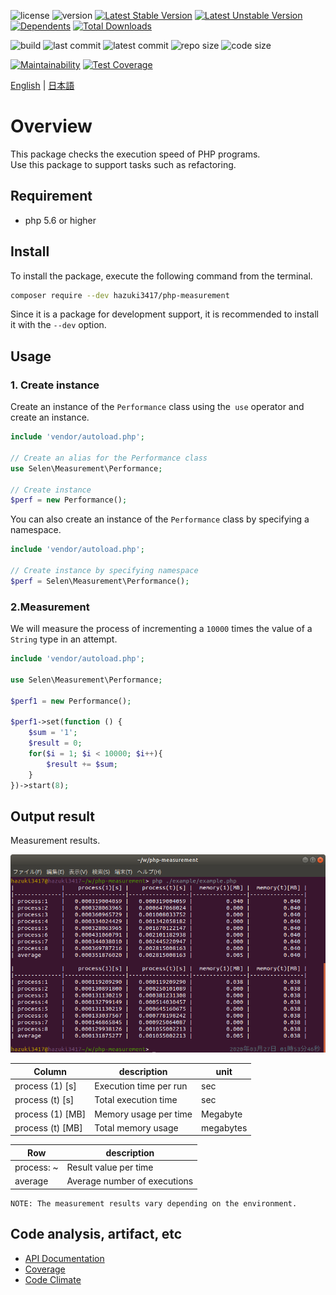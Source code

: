 ![license](https://img.shields.io/github/license/hazuki3417/php-measurement) ![version](https://img.shields.io/packagist/php-v/hazuki3417/php-measurement) [![Latest Stable Version](https://poser.pugx.org/hazuki3417/php-measurement/v)](//packagist.org/packages/hazuki3417/php-measurement) [![Latest Unstable Version](https://poser.pugx.org/hazuki3417/php-measurement/v/unstable)](//packagist.org/packages/hazuki3417/php-measurement) [![Dependents](https://poser.pugx.org/hazuki3417/php-measurement/dependents)](//packagist.org/packages/hazuki3417/php-measurement) [![Total Downloads](https://poser.pugx.org/hazuki3417/php-measurement/downloads)](//packagist.org/packages/hazuki3417/php-measurement) 

<!-- ![tag](https://img.shields.io/github/v/tag/hazuki3417/php-measurement)  -->
![build](https://img.shields.io/gitlab/pipeline/hazuki3417/php-measurement) ![last commit](https://img.shields.io/github/last-commit/hazuki3417/php-measurement) ![latest commit](https://img.shields.io/github/commits-since/hazuki3417/php-measurement/1.1.0) ![repo size](https://img.shields.io/github/repo-size/hazuki3417/php-measurement) ![code size](https://img.shields.io/github/languages/code-size/hazuki3417/php-measurement)

[![Maintainability](https://api.codeclimate.com/v1/badges/fc91d1a54ca4689fb4e3/maintainability)](https://codeclimate.com/github/hazuki3417/php-measurement/maintainability) [![Test Coverage](https://api.codeclimate.com/v1/badges/fc91d1a54ca4689fb4e3/test_coverage)](https://codeclimate.com/github/hazuki3417/php-measurement/test_coverage)

[English](README.md) | [日本語](README.ja.md)

# Overview

This package checks the execution speed of PHP programs.  
Use this package to support tasks such as refactoring.

## Requirement
- php 5.6 or higher
 

## Install

To install the package, execute the following command from the terminal.

```sh
composer require --dev hazuki3417/php-measurement
```

Since it is a package for development support, it is recommended to install it with the `--dev` option.


## Usage

### 1. Create instance
Create an instance of the `Performance` class using the` use` operator and create an instance.  

```php
include 'vendor/autoload.php';

// Create an alias for the Performance class
use Selen\Measurement\Performance;

// Create instance
$perf = new Performance();

```

You can also create an instance of the `Performance` class by specifying a namespace.

```php
include 'vendor/autoload.php';

// Create instance by specifying namespace
$perf = Selen\Measurement\Performance();

```

### 2.Measurement

We will measure the process of incrementing a `10000` times the value of a `String` type in an attempt.


```php
include 'vendor/autoload.php';

use Selen\Measurement\Performance;

$perf1 = new Performance();

$perf1->set(function () {
    $sum = '1';
    $result = 0;
    for($i = 1; $i < 10000; $i++){
        $result += $sum;
    }
})->start(8);
```


## Output result

Measurement results.

![performance](docs/images/performance.png)




| Column | description | unit |
| --- | --- | --- |
| process (1) [s] | Execution time per run | sec |
| process (t) [s] | Total execution time | sec ||
| process (1) [MB] | Memory usage per time | Megabyte |
| process (t) [MB] | Total memory usage | megabytes |

| Row | description |
| --- | --- |
| process: ~ | Result value per time |
| average | Average number of executions |

```
NOTE: The measurement results vary depending on the environment.
```

## Code analysis, artifact, etc

 - [API Documentation](https://php-measurement.s3-ap-northeast-1.amazonaws.com/phpdoc/index.html)
 - [Coverage](https://php-measurement.s3-ap-northeast-1.amazonaws.com/coverage/index.html)
 - [Code Climate](https://codeclimate.com/github/hazuki3417/php-measurement)
